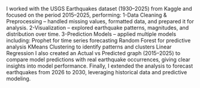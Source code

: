 I worked with the USGS Earthquakes dataset (1930–2025) from Kaggle and focused on the period 2015–2025, performing:
1-Data Cleaning & Preprocessing – handled missing values, formatted data, and prepared it for analysis.
2-Visualization – explored earthquake patterns, magnitudes, and distribution over time.
3-Prediction Models – applied multiple models including:
Prophet for time series forecasting
Random Forest for predictive analysis
KMeans Clustering to identify patterns and clusters
Linear Regression
I also created an Actual vs Predicted graph (2015–2025) to compare model predictions with real earthquake occurrences, giving clear insights into model performance.
Finally, I extended the analysis to forecast earthquakes from 2026 to 2030, leveraging historical data and predictive modeling.
